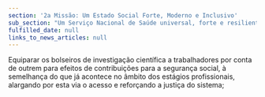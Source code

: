 ```yaml
---
section: '2a Missão: Um Estado Social Forte, Moderno e Inclusivo'
sub_section: "Um Serviço Nacional de Saúde universal, forte e resiliente"
fulfilled_date: null
links_to_news_articles: null
---
```


Equiparar os bolseiros de investigação científica a trabalhadores por conta de outrem para efeitos de contribuições para a segurança social, à semelhança do que já acontece no âmbito dos estágios profissionais, alargando por esta via o acesso e reforçando a justiça do sistema;